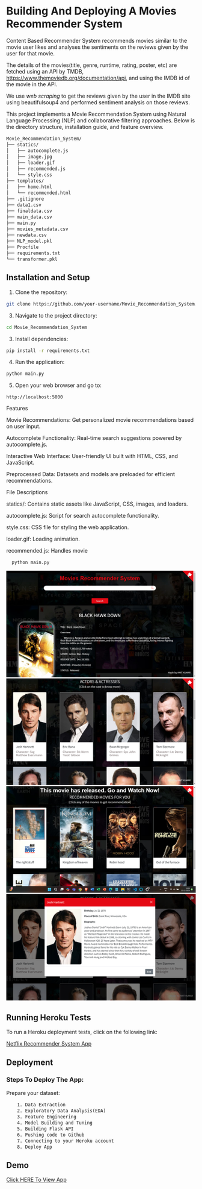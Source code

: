 # **Building And Deploying A Movies Recommender System**

Content Based Recommender System recommends movies similar to the movie user likes and analyses the sentiments on the reviews given by the user for that movie.

The details of the movies(title, genre, runtime, rating, poster, etc) are fetched using an API by TMDB, https://www.themoviedb.org/documentation/api, and using the IMDB id of the movie in the API. 

We use *web scraping* to get the reviews given by the user in the IMDB site using beautifulsoup4 and performed sentiment analysis on those reviews.

This project implements a Movie Recommendation System using Natural Language Processing (NLP) and collaborative filtering approaches. Below is the directory structure, installation guide, and feature overview.

```plantext
Movie_Recommendation_System/
├── statics/
│   ├── autocomplete.js
│   ├── image.jpg
│   ├── loader.gif
│   ├── recommended.js
│   └── style.css
├── templates/
│   ├── home.html
│   └── recommended.html
├── .gitignore
├── data1.csv
├── finaldata.csv
├── main_data.csv
├── main.py
├── movies_metadata.csv
├── newdata.csv
├── NLP_model.pkl
├── Procfile
├── requirements.txt
└── transformer.pkl
```

## Installation and Setup
1. Clone the repository:
```bash
git clone https://github.com/your-username/Movie_Recommendation_System.git
```

3. Navigate to the project directory:
```bash
cd Movie_Recommendation_System
```

3. Install dependencies:
```bash
pip install -r requirements.txt
```

4. Run the application:
```bash
python main.py
```

5. Open your web browser and go to:
```
http://localhost:5000
```


Features

Movie Recommendations: Get personalized movie recommendations based on user input.

Autocomplete Functionality: Real-time search suggestions powered by autocomplete.js.

Interactive Web Interface: User-friendly UI built with HTML, CSS, and JavaScript.

Preprocessed Data: Datasets and models are preloaded for efficient recommendations.


File Descriptions

statics/: Contains static assets like JavaScript, CSS, images, and loaders.

autocomplete.js: Script for search autocomplete functionality.

style.css: CSS file for styling the web application.

loader.gif: Loading animation.

recommended.js: Handles movie






```bash
  python main.py
```

![logo](https://github.com/officialamit558/Movies-Recommender-System/blob/main/static/Screenshot%20(259).png)
![logo](https://github.com/officialamit558/Movies-Recommender-System/blob/main/static/Screenshot%20(260).png)
![logo](https://github.com/officialamit558/Movies-Recommender-System/blob/main/static/Screenshot%20(261).png)
![logo](https://github.com/officialamit558/Movies-Recommender-System/blob/main/static/Screenshot%20(262).png)

## Running Heroku Tests

To run a Heroku deployment tests, click on the following link:

[Netflix Recommender System App](https://netflixrecommenderapp.herokuapp.com/)


## Deployment

### Steps To Deploy The App:

Prepare your dataset:

        1. Data Extraction
        2. Exploratory Data Analysis(EDA)
        3. Feature Engineering
        4. Model Building and Tuning
        5. Building Flask API
        6. Pushing code to Github
        7. Connecting to your Heroku account 
        8. Deploy App


## Demo

[Click HERE To View App](https://moviesrecommenderapp.herokuapp.com/)


